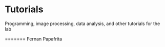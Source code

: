 # Tutorials
Programming, image processing, data analysis, and other tutorials for the lab


=======
Fernan Papafrita
